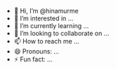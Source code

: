 - 👋 Hi, I’m @hinamurme
- 👀 I’m interested in ...
- 🌱 I’m currently learning ...
- 💞️ I’m looking to collaborate on ...
- 📫 How to reach me ...
- 😄 Pronouns: ...
- ⚡ Fun fact: ...

<!---
hinamurme/hinamurme is a ✨ special ✨ repository because its `README.md` (this file) appears on your GitHub profile.
You can click the Preview link to take a look at your changes.
--->
